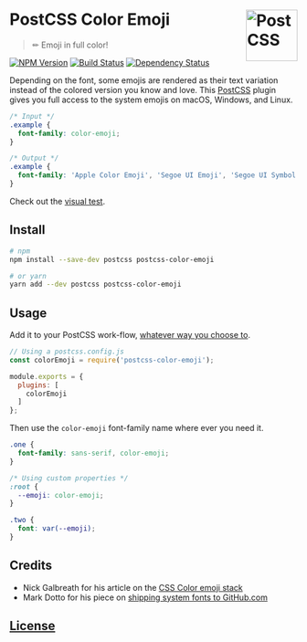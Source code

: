 # PostCSS Color Emoji [<img src="https://postcss.github.io/postcss/logo.svg" alt="PostCSS" width="90" height="90" align="right">][postcss]
> &#x270F; Emoji in full color!

[![NPM Version][npm-img]][npm-url]
[![Build Status][ci-img]][ci-url]
[![Dependency Status][david-img]][david-url]

Depending on the font, some emojis are rendered as their text variation instead of the colored version you know and love. This [PostCSS][postcss] plugin gives you full access to the system emojis on macOS, Windows, and Linux.

```css
/* Input */
.example {
  font-family: color-emoji;
}
```


```css
/* Output */
.example {
  font-family: 'Apple Color Emoji', 'Segoe UI Emoji', 'Segoe UI Symbol', 'Noto Color Emoji';
}
```

Check out the <a href="https://philipbordallo.github.io/postcss-color-emoji/">visual test</a>.

## Install

```sh
# npm
npm install --save-dev postcss postcss-color-emoji

# or yarn
yarn add --dev postcss postcss-color-emoji
```


## Usage

Add it to your PostCSS work-flow, [whatever way you choose to](https://github.com/postcss/postcss#usage).

```js
// Using a postcss.config.js
const colorEmoji = require('postcss-color-emoji');

module.exports = {
  plugins: [
    colorEmoji
  ]
};

```

Then use the `color-emoji` font-family name where ever you need it.

```css
.one {
  font-family: sans-serif, color-emoji;
}
```

```css
/* Using custom properties */
:root {
  --emoji: color-emoji;
}

.two {
  font: var(--emoji);
}
```

## Credits
- Nick Galbreath for his article on the [CSS Color emoji stack](https://www.client9.com/css-color-emoji-stack/)
- Mark Dotto for his piece on [shipping system fonts to GitHub.com](http://markdotto.com/2018/02/07/github-system-fonts/)


## [License](./LICENSE) ##


[david-img]: https://img.shields.io/david/philipbordallo/postcss-color-emoji.svg
[david-url]: https://david-dm.org/philipbordallo/postcss-color-emoji

[ci-img]: https://github.com/philipbordallo/postcss-color-emoji/actions/workflows/ci.yml/badge.svg
[ci-url]: https://github.com/philipbordallo/postcss-color-emoji/actions/workflows/ci.yml

[npm-img]: https://img.shields.io/npm/v/postcss-color-emoji.svg
[npm-url]: https://www.npmjs.com/package/postcss-color-emoji

[postcss]: https://github.com/postcss/postcss
